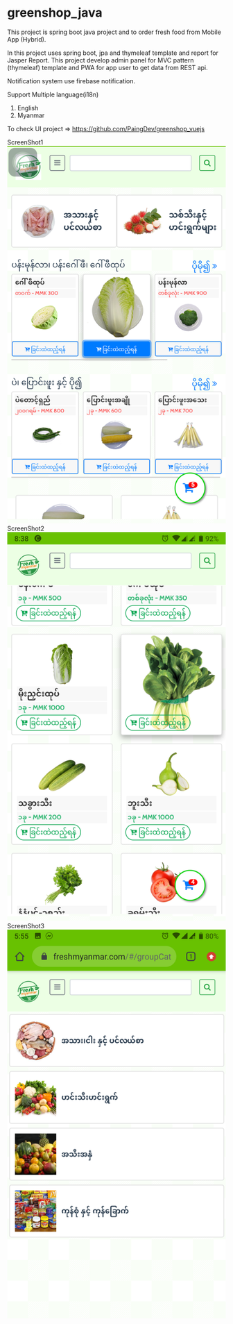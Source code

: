 # greenshop_java

This project is spring boot java project and to order fresh food from Mobile App (Hybrid).

In this project uses spring boot, jpa and thymeleaf template and report for Jasper Report. This project develop admin panel for MVC pattern (thymeleaf) template and PWA for app user to get data from REST api.

Notification system use firebase notification. 

Support Multiple language(i18n)
1. English
2. Myanmar

To check UI project => https://github.com/PaingDev/greenshop_vuejs 

ScreenShot1
![ScreenShot1](sample1.png)
ScreenShot2
![ScreenShot2](sample2.png)
ScreenShot3
![ScreenShot3](sample3.png)


